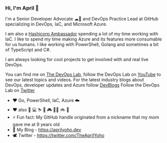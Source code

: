 ### Hi, I'm April 👋


I'm a Senior Developer Advocate ☁🥑 and DevOps Practice Lead at GitHub specializing in DevOps, IaC, and Microsoft Azure.

I am also a [Hashicorp Ambassador](https://www.hashicorp.com/) spending a lot of my time working with IaC. I like to spend my time making Azure and its features more consumable for us humans. I like working with PowerShell, Golang and sometimes a bit of TypeScript and C#. 

I am always looking for cool projects to get involved with and real live DevOps.

You can find me on [The DevOps Lab](https://aka.ms/TheDevOpsLab), follow the DevOps Lab on [YouTube](https://aka.ms/DevOpsLabYT) to see our latest topics and videos.
For the latest industry blogs about DevOps, developer updates and Azure follow [DevBlogs](https://aka.ms/devopsblog)
Follow the DevOps Lab on [Twitter](https://twitter.com/TheDevOpsLab)

- ❤ Go, PowerShell, IaC, Azure ☁️
- ❤ also 🍺 💻 ⛷️ 🤿 🎮 🏊‍♀️ 🚲 🏃‍ 
- ⚡ Fun fact: My GitHub handle originated from a nickname that my mom gave me at 9  years old
- 💬 My Blog - https://aprilyoho.dev
- 🕊 Twitter - https://twitter.com/TheAprilYoho

